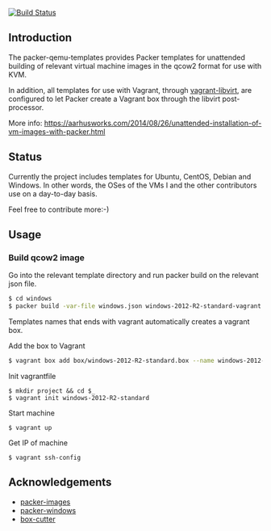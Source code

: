 [![Build Status](https://cloud.drone.io/api/badges/rustycl0ck/packer-qemu-templates/status.svg)](https://cloud.drone.io/rustycl0ck/packer-qemu-templates)

## Introduction

The packer-qemu-templates provides Packer templates for unattended
building of relevant virtual machine images in the qcow2 format for
use with KVM.

In addition, all templates for use with Vagrant, through
[vagrant-libvirt](https://github.com/pradels/vagrant-libvirt), are
configured to let Packer create a Vagrant box through the libvirt
post-processor.

More info:
https://aarhusworks.com/2014/08/26/unattended-installation-of-vm-images-with-packer.html

## Status

Currently the project includes templates for Ubuntu, CentOS, Debian
and Windows. In other words, the OSes of the VMs I and the other
contributors use on a day-to-day basis.

Feel free to contribute more:-)

## Usage

### Build qcow2 image

Go into the relevant template directory and run packer build on the
relevant json file.

```bash
$ cd windows
$ packer build -var-file windows.json windows-2012-R2-standard-vagrant.json
```

Templates names that ends with vagrant automatically creates a vagrant
box.

Add the box to Vagrant

```bash
$ vagrant box add box/windows-2012-R2-standard.box --name windows-2012-R2-standard
```

Init vagrantfile
```
$ mkdir project && cd $_
$ vagrant init windows-2012-R2-standard
```

Start machine
```
$ vagrant up
```

Get IP of machine
```
$ vagrant ssh-config
```

## Acknowledgements

* [packer-images](https://github.com/opentable/packer-images.git)
* [packer-windows](https://github.com/joefitzgerald/packer-windows)
* [box-cutter](https://github.com/boxcutter/)
